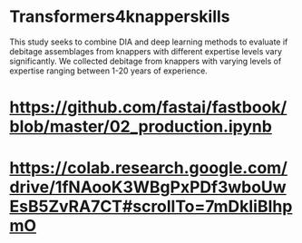 # Transformers4knapperskills
This study seeks to combine DIA and deep learning methods to evaluate if debitage assemblages from knappers with different expertise levels vary significantly. We collected debitage from knappers with varying levels of expertise ranging between 1-20 years of experience.  
# https://github.com/fastai/fastbook/blob/master/02_production.ipynb

# https://colab.research.google.com/drive/1fNAooK3WBgPxPDf3wboUwEsB5ZvRA7CT#scrollTo=7mDkIiBIhpmO
